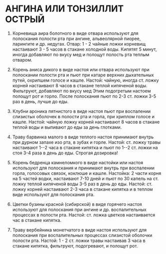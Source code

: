 # АНГИНА ИЛИ ТОНЗИЛЛИТ ОСТРЫЙ

1. Корневища аира болотного в виде отвара используют для полоскания
полости рта при ангине, альвеолярной пиорее, ларингите и др. недугах.
Отвар: 1 - 2 чайные ложки корневищ настаивают 3 - 5 часов в стакане
холодной воды. Кипятят 5 минут, иногда добавляют по вкусу мед и полощут
полость рта теплым отваром.  
  
2. Корень аниса дикого в виде настоя или отвара используют при
полоскании полости рта и пьют при катаре верхних дыхательных путей,
охрипшем голосе и кашле. Настой: чайную, иногда ст. ложку корней
настаивают 8 часов в стакане теплой кипяченой воды. Фильтруют, добавляют
по вкусу мед Этим подогретым настоем полощут рот и горло. После
полоскания пьют по 2-3 ст. ложки 3-5 раз в день, лучше до еды.  
  
3. Клубни ароника пятнистого в виде настоя пьют при воспалении слизистых
оболочек в полости рта и горла, при хриплом голосе и кашле. Настой:
чайную ложку корней настаивают 8 часов в стакане теплой воды и выпивают
до еды за день глотками.  
  
4. Траву барвинка малого в виде теплого настоя принимают внутрь при
дурном запахе изо рта, в зубах и горле. Настой: ст. ложку травы
настаивают 1--2 часа в стакане кипятка и пьют по 1--2 ст. ложки на стоя
3-4 раза в день до еды. Строгая дозировка!  
  
5. Корень бедренца камнеломкого в виде настойки или настоя используют
для полоскания и принимают внутрь при воспалении горла, голосовых
связок, коклюше и кашле. Настойка: 2 части корня на 5 частей водки,
настаивают 7-10 дней и пьют по 30 капель на ст. ложку теплой кипяченой
воды 3-5 раз в день до еды. Настой: ст. ложку корней настаивают 2-3 часа
в стакане кипятка и в теплом виде используют для полоскания рта.  
  
6. Цветки бузины красной (сибирской) в виде горячего настоя используют
для полоскания при ангине и др. воспалительных процессах в полости рта.
Настой: ст. ложка цветков настаивается час в стакане кипятка.  
  
7. Траву вербейника монетчатого в виде настоя используют для полоскания
при воспалительных процессах слизистой оболочки полости рта. Настой: 1 -
2 ст. ложки травы настаивав 3 часа в стакане кипятка, фильтруют,
подогревают, и полощут рот.
